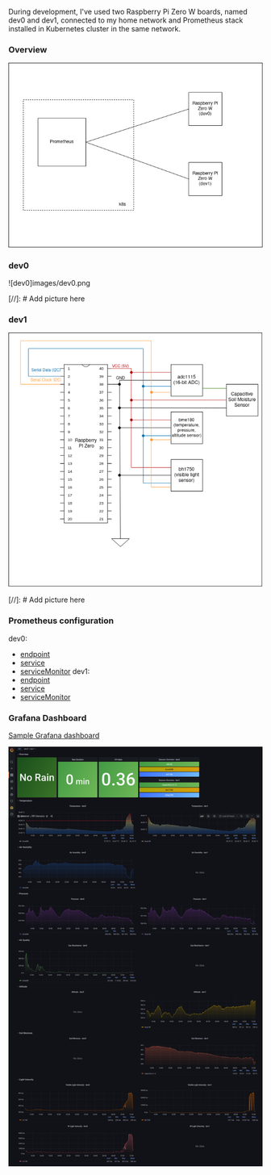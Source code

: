 During development, I've used two Raspberry Pi Zero W boards, named dev0 and dev1, connected to my home network and Prometheus stack installed in Kubernetes cluster in the same network.
### Overview
![overview](./images/overview.png)
### dev0
![dev0]images/dev0.png

[//]: # Add picture here

### dev1
![dev1](./images/dev1.png)

[//]: # Add picture here

### Prometheus configuration
dev0:
* [endpoint](./config/dev0-endpoints.yaml)
* [service](./config/dev0-service.yaml)
* [serviceMonitor](./config/dev0-serviceMonitor.yaml)
dev1:
* [endpoint](./config/dev1-endpoints.yaml)
* [service](./config/dev1-service.yaml)
* [serviceMonitor](./config/dev1-serviceMonitor.yaml)

### Grafana Dashboard
[Sample Grafana dashboard](./config/grafana_dashboard.json)

![grafana](./images/grafana_dashboard_screenshot.png)

